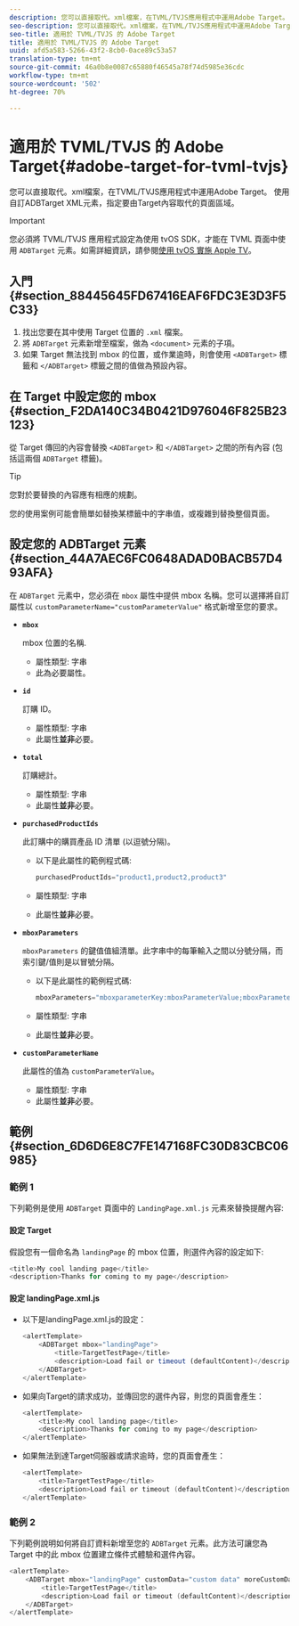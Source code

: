```yaml
---
description: 您可以直接取代。xml檔案，在TVML/TVJS應用程式中運用Adobe Target。 使用自訂ADBTarget XML元素，指定要由Target內容取代的頁面區域。
seo-description: 您可以直接取代。xml檔案，在TVML/TVJS應用程式中運用Adobe Target。 使用自訂ADBTarget XML元素，指定要由Target內容取代的頁面區域。
seo-title: 適用於 TVML/TVJS 的 Adobe Target
title: 適用於 TVML/TVJS 的 Adobe Target
uuid: afd5a583-5266-43f2-8cb0-0ace89c53a57
translation-type: tm+mt
source-git-commit: 46a0b8e0087c65880f46545a78f74d5985e36cdc
workflow-type: tm+mt
source-wordcount: '502'
ht-degree: 70%

---
```



# 適用於 TVML/TVJS 的 Adobe Target{#adobe-target-for-tvml-tvjs}

您可以直接取代。xml檔案，在TVML/TVJS應用程式中運用Adobe Target。 使用自訂ADBTarget XML元素，指定要由Target內容取代的頁面區域。

>[!IMPORTANT]
>
>您必須將 TVML/TVJS 應用程式設定為使用 tvOS SDK，才能在 TVML 頁面中使用 `ADBTarget` 元素。如需詳細資訊，請參閱[使用 tvOS 實施 Apple TV](/help/ios/apple-tv-implementation-tvos/apple-tv-implementation-tvos.md)。

## 入門 {#section_88445645FD67416EAF6FDC3E3D3F5C33}

1. 找出您要在其中使用 Target 位置的 `.xml` 檔案。
1. 將 `ADBTarget` 元素新增至檔案，做為 `<document>` 元素的子項。
1. 如果 Target 無法找到 mbox 的位置，或作業逾時，則會使用 `<ADBTarget>` 標籤和 `</ADBTarget>` 標籤之間的值做為預設內容。

## 在 Target 中設定您的 mbox {#section_F2DA140C34B0421D976046F825B23123}

從 Target 傳回的內容會替換 `<ADBTarget>` 和 `</ADBTarget>` 之間的所有內容 (包括這兩個 `ADBTarget` 標籤)。

>[!TIP]
>
>您對於要替換的內容應有相應的規劃。

您的使用案例可能會簡單如替換某標籤中的字串值，或複雜到替換整個頁面。

## 設定您的 ADBTarget 元素 {#section_44A7AEC6FC0648ADAD0BACB57D493AFA}

在 `ADBTarget` 元素中，您必須在 `mbox` 屬性中提供 mbox 名稱。您可以選擇將自訂屬性以 `customParameterName="customParameterValue"` 格式新增至您的要求。

* **`mbox`**

   mbox 位置的名稱.

   * 屬性類型: 字串
   * 此為必要屬性。

* **`id`**

   訂購 ID。

   * 屬性類型: 字串
   * 此屬性&#x200B;**並非**&#x200B;必要。

* **`total`**

   訂購總計。

   * 屬性類型: 字串
   * 此屬性&#x200B;**並非**&#x200B;必要。

* **`purchasedProductIds`**

   此訂購中的購買產品 ID 清單 (以逗號分隔)。

   * 以下是此屬性的範例程式碼:


      ```objective-c
      purchasedProductIds="product1,product2,product3" 
      ```

   * 屬性類型: 字串
   * 此屬性&#x200B;**並非**&#x200B;必要。

* **`mboxParameters`**

   `mboxParameters` 的鍵值值組清單。此字串中的每筆輸入之間以分號分隔，而索引鍵/值則是以冒號分隔。

   * 以下是此屬性的範例程式碼:

      ```objective-c
      mboxParameters="mboxparameterKey:mboxParameterValue;mboxParameterKey1:mboxParameterValue1;mboxParameterKey2:mboxParameterValue2"
      ```

   * 屬性類型: 字串
   * 此屬性&#x200B;**並非**&#x200B;必要。

* **`customParameterName`**

   此屬性的值為 `customParameterValue`。

   * 屬性類型: 字串
   * 此屬性&#x200B;**並非**&#x200B;必要。


## 範例 {#section_6D6D6E8C7FE147168FC30D83CBC06985}

### 範例 1

下列範例是使用 `ADBTarget` 頁面中的 `LandingPage.xml.js` 元素來替換提醒內容:

#### 設定 Target

假設您有一個命名為 `landingPage` 的 mbox 位置，則選件內容的設定如下:

```objective-c
<title>My cool landing page</title> 
<description>Thanks for coming to my page</description> 
```

#### 設定 landingPage.xml.js

* 以下是landingPage.xml.js的設定：

   ```js
   <alertTemplate> 
       <ADBTarget mbox="landingPage">  
           <title>TargetTestPage</title> 
           <description>Load fail or timeout (defaultContent)</description> 
       </ADBTarget>  
   </alertTemplate> 
   ```

* 如果向Target的請求成功，並傳回您的選件內容，則您的頁面會產生：

   ```objective-c
   <alertTemplate> 
       <title>My cool landing page</title> 
       <description>Thanks for coming to my page</description> 
   </alertTemplate>
   ```

* 如果無法到達Target伺服器或請求逾時，您的頁面會產生：

   ```objective-c
   <alertTemplate> 
       <title>TargetTestPage</title> 
       <description>Load fail or timeout (defaultContent)</description> 
   </alertTemplate>
   ```

### 範例 2

下列範例說明如何將自訂資料新增至您的 `ADBTarget` 元素。此方法可讓您為 Target 中的此 mbox 位置建立條件式體驗和選件內容。

```objective-c
<alertTemplate> 
    <ADBTarget mbox="landingPage" customData="custom data" moreCustomData="more custom data"> 
        <title>TargetTestPage</title> 
        <description>Load fail or timeout (defaultContent)</description> 
    </ADBTarget>  
</alertTemplate>
```
